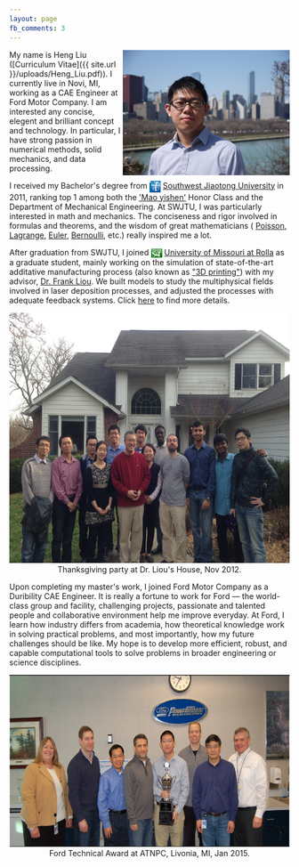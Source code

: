 ```yaml
---
layout: page
fb_comments: 3
---
```


<img src="/uploads/heng.JPG" width="300" height="225" align="right">

My name is Heng Liu ([Curriculum Vitae]({{ site.url }}/uploads/Heng_Liu.pdf)). I currently live in Novi, MI, working as a CAE Engineer at Ford Motor Company. I am interested any concise, elegent and brilliant concept and technology. In particular, I have strong passion in numerical methods, solid mechanics, and data processing.

I received my Bachelor's degree from <img src="/uploads/swjtu.jpg" width="20" height="21" style="display:inline-block;vertical-align:middle"> [Southwest Jiaotong University](http://www.swjtu.edu.cn/) in 2011, ranking top 1 among both the ['Mao yishen'](http://en.wikipedia.org/wiki/Mao_Yisheng) Honor Class and the Department of Mechanical Engineering. At SWJTU, I was particularly interested in math and mechanics. The conciseness and rigor involved in formulas and theorems, and the wisdom of great mathematicians ( [Poisson](http://en.wikipedia.org/wiki/Sim%C3%A9on_Denis_Poisson), [Lagrange](http://en.wikipedia.org/wiki/Joseph-Louis_Lagrange), [Euler](http://en.wikipedia.org/wiki/Leonhard_Euler), [Bernoulli](http://en.wikipedia.org/wiki/Jacob_Bernoulli), etc.) really inspired me a lot.

After graduation from SWJTU, I joined <img src="/uploads/mst.jpg" width="20" height="16" style="display:inline-block;vertical-align:middle"> [University of Missouri at Rolla](http://www.mst.edu/) as a graduate student, mainly working on the simulation of state-of-the-art additative manufacturing process (also known as ["3D printing"](http://en.wikipedia.org/wiki/3D_printing)) with my advisor, [Dr. Frank Liou](http://web.mst.edu/~liou/). We built models to study the multiphysical fields involved in laser deposition processes, and adjusted the processes with adequate feedback systems. Click [here](http://www.hengliu.us/research/index.html) to find more details.

<center><img src="/uploads/thanksgiving_party.JPG" width="600" height="450"></center>
<center>Thanksgiving party at Dr. Liou's House, Nov 2012.</center>

Upon completing my master's work, I joined Ford Motor Company as a Duribility CAE Engineer. It is really a fortune to work for Ford — the world-class group and facility, challenging projects, passionate and talented people and collaborative environment help me improve everyday. At Ford, I learn how industry differs from academia, how theoretical knowledge work in solving practical problems, and most importantly, how my future challenges should be like. My hope is to develop more efficient, robust, and capable computational tools to solve problems in broader engineering or science disciplines.

<center><img src="/uploads/technical_award.PNG" width="600" height="309"></center>
<center>Ford Technical Award at ATNPC, Livonia, MI, Jan 2015.</center>

